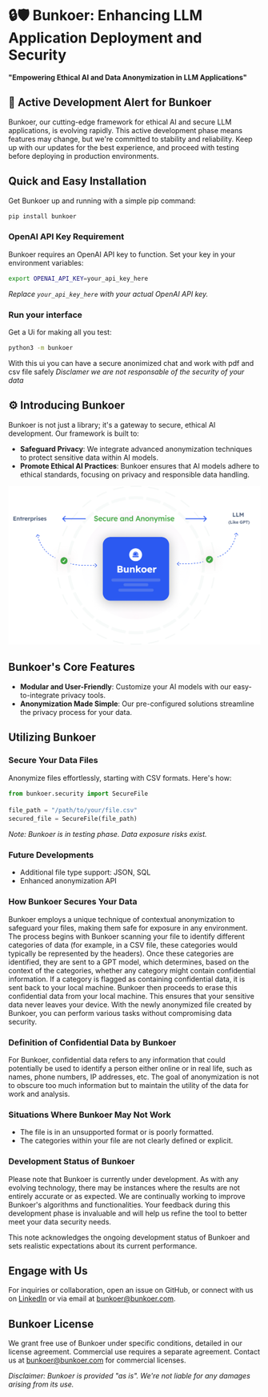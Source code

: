 
# 🔒🛡️ Bunkoer: Enhancing LLM Application Deployment and Security

**"Empowering Ethical AI and Data Anonymization in LLM Applications"**

## 🚧 Active Development Alert for Bunkoer

Bunkoer, our cutting-edge framework for ethical AI and secure LLM applications, is evolving rapidly. This active development phase means features may change, but we're committed to stability and reliability. Keep up with our updates for the best experience, and proceed with testing before deploying in production environments.

## Quick and Easy Installation

Get Bunkoer up and running with a simple pip command:

```bash
pip install bunkoer
```

### OpenAI API Key Requirement

Bunkoer requires an OpenAI API key to function. Set your key in your environment variables:

```bash
export OPENAI_API_KEY=your_api_key_here
```
*Replace `your_api_key_here` with your actual OpenAI API key.*

### Run your interface

Get a Ui for making all you test:

```bash
python3 -m bunkoer
```
With this ui you can have a secure anonimized chat and work with pdf and csv file safely
*Disclamer we are not responsable of the security of your data*

## ⚙️ Introducing Bunkoer

Bunkoer is not just a library; it's a gateway to secure, ethical AI development. Our framework is built to:

- **Safeguard Privacy**: We integrate advanced anonymization techniques to protect sensitive data within AI models.
- **Promote Ethical AI Practices**: Bunkoer ensures that AI models adhere to ethical standards, focusing on privacy and responsible data handling.

![Bunkoer's Working Schema](images/schema.png)

## Bunkoer's Core Features

- **Modular and User-Friendly**: Customize your AI models with our easy-to-integrate privacy tools.
- **Anonymization Made Simple**: Our pre-configured solutions streamline the privacy process for your data.

## Utilizing Bunkoer

### Secure Your Data Files

Anonymize files effortlessly, starting with CSV formats. Here's how:

```python
from bunkoer.security import SecureFile 

file_path = "/path/to/your/file.csv"
secured_file = SecureFile(file_path)
```

*Note: Bunkoer is in testing phase. Data exposure risks exist.*

### Future Developments

- Additional file type support: JSON, SQL
- Enhanced anonymization API


### How Bunkoer Secures Your Data
Bunkoer employs a unique technique of contextual anonymization to safeguard your files, making them safe for exposure in any environment. The process begins with Bunkoer scanning your file to identify different categories of data (for example, in a CSV file, these categories would typically be represented by the headers). Once these categories are identified, they are sent to a GPT model, which determines, based on the context of the categories, whether any category might contain confidential information. If a category is flagged as containing confidential data, it is sent back to your local machine. Bunkoer then proceeds to erase this confidential data from your local machine. This ensures that your sensitive data never leaves your device. With the newly anonymized file created by Bunkoer, you can perform various tasks without compromising data security.

### Definition of Confidential Data by Bunkoer
For Bunkoer, confidential data refers to any information that could potentially be used to identify a person either online or in real life, such as names, phone numbers, IP addresses, etc. The goal of anonymization is not to obscure too much information but to maintain the utility of the data for work and analysis.

### Situations Where Bunkoer May Not Work
- The file is in an unsupported format or is poorly formatted.
- The categories within your file are not clearly defined or explicit.

### Development Status of Bunkoer

Please note that Bunkoer is currently under development. As with any evolving technology, there may be instances where the results are not entirely accurate or as expected. We are continually working to improve Bunkoer's algorithms and functionalities. Your feedback during this development phase is invaluable and will help us refine the tool to better meet your data security needs.

This note acknowledges the ongoing development status of Bunkoer and sets realistic expectations about its current performance.

## Engage with Us

For inquiries or collaboration, open an issue on GitHub, or connect with us on [LinkedIn](https://www.linkedin.com/company/bunkoer/) or via email at bunkoer@bunkoer.com.

## Bunkoer License

We grant free use of Bunkoer under specific conditions, detailed in our license agreement. Commercial use requires a separate agreement. Contact us at bunkoer@bunkoer.com for commercial licenses.

*Disclaimer: Bunkoer is provided "as is". We're not liable for any damages arising from its use.*
